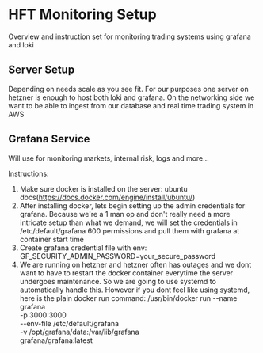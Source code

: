 # HFT Monitoring Setup
Overview and instruction set for monitoring trading systems using grafana and loki

## Server Setup
Depending on needs scale as you see fit. For our purposes one server on hetzner is enough to host both loki and grafana. On the networking side we want to be able to ingest from our database and real time trading system in AWS


## Grafana Service
Will use for monitoring markets, internal risk, logs and more...

Instructions:
1. Make sure docker is installed on the server: ubuntu docs(https://docs.docker.com/engine/install/ubuntu/)
2. After installing docker, lets begin setting up the admin credentials for grafana. Because we're a 1 man op and don't really need a more intricate setup than what we demand, we will set the credentials in /etc/default/grafana 600 permissions and pull them with grafana at container start time
3. Create grafana credential file with env: GF_SECURITY_ADMIN_PASSWORD=your_secure_password
4. We are running on hetzner and hetzner often has outages and we dont want to have to restart the docker container everytime the server undergoes maintenance. So we are going to use systemd to automatically handle this. However if you dont feel like using systemd, here is the plain docker run command: 
    /usr/bin/docker run --name grafana \
    -p 3000:3000 \
    --env-file /etc/default/grafana \
    -v /opt/grafana/data:/var/lib/grafana \
    grafana/grafana:latest